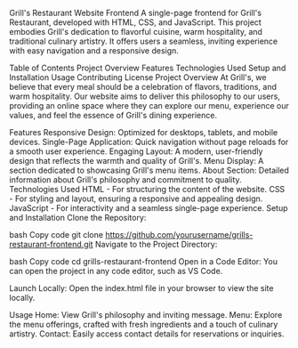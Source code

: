 Grill's Restaurant Website Frontend
A single-page frontend for Grill's Restaurant, developed with HTML, CSS, and JavaScript. This project embodies Grill's dedication to flavorful cuisine, warm hospitality, and traditional culinary artistry. It offers users a seamless, inviting experience with easy navigation and a responsive design.

Table of Contents
Project Overview
Features
Technologies Used
Setup and Installation
Usage
Contributing
License
Project Overview
At Grill's, we believe that every meal should be a celebration of flavors, traditions, and warm hospitality. Our website aims to deliver this philosophy to our users, providing an online space where they can explore our menu, experience our values, and feel the essence of Grill's dining experience.

Features
Responsive Design: Optimized for desktops, tablets, and mobile devices.
Single-Page Application: Quick navigation without page reloads for a smooth user experience.
Engaging Layout: A modern, user-friendly design that reflects the warmth and quality of Grill's.
Menu Display: A section dedicated to showcasing Grill's menu items.
About Section: Detailed information about Grill's philosophy and commitment to quality.
Technologies Used
HTML - For structuring the content of the website.
CSS - For styling and layout, ensuring a responsive and appealing design.
JavaScript - For interactivity and a seamless single-page experience.
Setup and Installation
Clone the Repository:

bash
Copy code
git clone https://github.com/yourusername/grills-restaurant-frontend.git
Navigate to the Project Directory:

bash
Copy code
cd grills-restaurant-frontend
Open in a Code Editor: You can open the project in any code editor, such as VS Code.

Launch Locally: Open the index.html file in your browser to view the site locally.

Usage
Home: View Grill's philosophy and inviting message.
Menu: Explore the menu offerings, crafted with fresh ingredients and a touch of culinary artistry.
Contact: Easily access contact details for reservations or inquiries.
